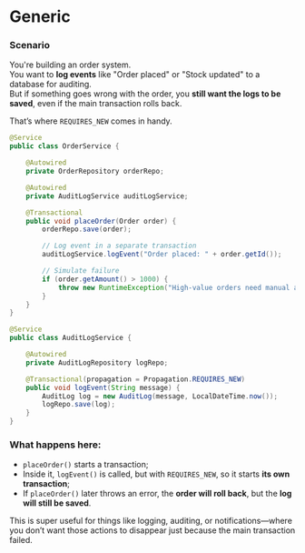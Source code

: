 # Generic
### Scenario
You're building an order system.  
You want to **log events** like "Order placed" or "Stock updated" to a database for auditing.  
But if something goes wrong with the order, you **still want the logs to be saved**, even
if the main transaction rolls back.

That’s where `REQUIRES_NEW` comes in handy.

```java
@Service
public class OrderService {

    @Autowired
    private OrderRepository orderRepo;

    @Autowired
    private AuditLogService auditLogService;

    @Transactional
    public void placeOrder(Order order) {
        orderRepo.save(order);

        // Log event in a separate transaction
        auditLogService.logEvent("Order placed: " + order.getId());

        // Simulate failure
        if (order.getAmount() > 1000) {
            throw new RuntimeException("High-value orders need manual approval.");
        }
    }
}
```
```java
@Service
public class AuditLogService {

    @Autowired
    private AuditLogRepository logRepo;

    @Transactional(propagation = Propagation.REQUIRES_NEW)
    public void logEvent(String message) {
        AuditLog log = new AuditLog(message, LocalDateTime.now());
        logRepo.save(log);
    }
}
```
### What happens here:

- `placeOrder()` starts a transaction;
- Inside it, `logEvent()` is called, but with `REQUIRES_NEW`, so it starts **its own transaction**;
- If `placeOrder()` later throws an error, the **order will roll back**, but the **log will still be saved**.

This is super useful for things like logging, auditing, or notifications—where you don’t 
want those actions to disappear just because the main transaction failed.
